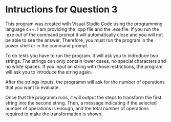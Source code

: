 # Intructions for Question 3

This program was created with Visual Studio Code using the programming language c++. I am providing the .cpp file and the .exe file. If you run the .exe out of the command prompt it will automatically close and you will not be able to see the answer. Therefore, you must run the program in the power shell or in the command prompt. 

To do tests you have to run the program. It will ask you to indroduce two strings. The strings can only contain lower cases, no special characters and no white spaces. If you input an string with those restrictions, the program will ask you to introduce the string again. 

After the strings inputs, the programm will ask for the number of operations that you want to evaluate.

Once that the programm runs, it will output the steps to transform the first string into the second string. Then, a message indicating if the selected number of operations is enough, and the total number of operations required to make the transformation is shown.
